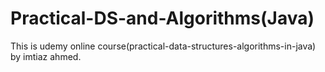 # Practical-DS-and-Algorithms(Java)

This is udemy online course(practical-data-structures-algorithms-in-java) by imtiaz ahmed.


